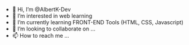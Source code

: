 - 👋 Hi, I’m @AlbertK-Dev
- 👀 I’m interested in web learning
- 🌱 I’m currently learning FRONT-END Tools (HTML, CSS, Javascript)
- 💞️ I’m looking to collaborate on ...
- 📫 How to reach me ...

<!---
AlbertK-Dev/AlbertK-Dev is a ✨ special ✨ repository because its `README.md` (this file) appears on your GitHub profile.
You can click the Preview link to take a look at your changes.
--->
